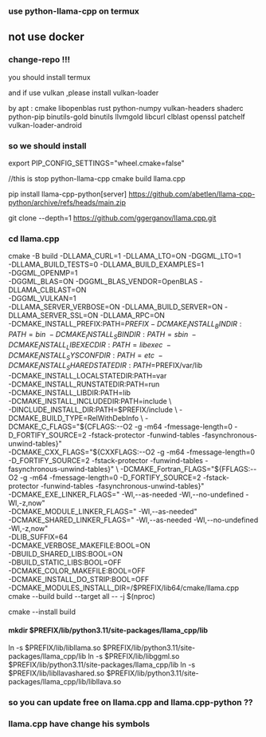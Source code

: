 ### use python-llama-cpp on termux

## not use docker

### change-repo !!!

you should install termux

and if use vulkan ,please install vulkan-loader

by apt : cmake libopenblas rust python-numpy vulkan-headers shaderc
python-pip binutils-gold binutils llvmgold libcurl clblast openssl
patchelf vulkan-loader-android

### so we should install

export PIP_CONFIG_SETTINGS="wheel.cmake=false"

//this is stop python-llama-cpp cmake build llama.cpp

pip install llama-cpp-python\[server] 
<https://github.com/abetlen/llama-cpp-python/archive/refs/heads/main.zip>

git clone --depth=1 <https://github.com/ggerganov/llama.cpp.git>

### cd llama.cpp
cmake -B build -DLLAMA_CURL=1 -DLLAMA_LTO=ON -DGGML_LTO=1 \
-DLLAMA_BUILD_TESTS=0 -DLLAMA_BUILD_EXAMPLES=1 \
-DGGML_OPENMP=1 \
-DGGML_BLAS=ON -DGGML_BLAS_VENDOR=OpenBLAS -DLLAMA_CLBLAST=ON \
-DGGML_VULKAN=1 \
-DLLAMA_SERVER_VERBOSE=ON -DLLAMA_BUILD_SERVER=ON -DLLAMA_SERVER_SSL=ON -DLLAMA_RPC=ON \
-DCMAKE_INSTALL_PREFIX:PATH=$PREFIX         -DCMAKE_INSTALL_BINDIR:PATH=bin \
        -DCMAKE_INSTALL_SBINDIR:PATH=sbin \
        -DCMAKE_INSTALL_LIBEXECDIR:PATH=libexec \
        -DCMAKE_INSTALL_SYSCONFDIR:PATH=etc \
 -DCMAKE_INSTALL_SHAREDSTATEDIR:PATH=$PREFIX/var/lib \
        -DCMAKE_INSTALL_LOCALSTATEDIR:PATH=var \
        -DCMAKE_INSTALL_RUNSTATEDIR:PATH=run \
        -DCMAKE_INSTALL_LIBDIR:PATH=lib \
        -DCMAKE_INSTALL_INCLUDEDIR:PATH=include \        
        -DINCLUDE_INSTALL_DIR:PATH=$PREFIX/include \
        -DCMAKE_BUILD_TYPE=RelWithDebInfo \
        -DCMAKE_C_FLAGS="${CFLAGS:--O2 -g -m64 -fmessage-length=0 -D_FORTIFY_SOURCE=2 -fstack-protector -funwind-tables -fasynchronous-unwind-tables}" \
        -DCMAKE_CXX_FLAGS="${CXXFLAGS:--O2 -g -m64 -fmessage-length=0 -D_FORTIFY_SOURCE=2 -fstack-protector -funwind-tables -fasynchronous-unwind-tables}" \
        -DCMAKE_Fortran_FLAGS="${FFLAGS:--O2 -g -m64 -fmessage-length=0 -D_FORTIFY_SOURCE=2 -fstack-protector -funwind-tables -fasynchronous-unwind-tables}" \
        -DCMAKE_EXE_LINKER_FLAGS=" -Wl,--as-needed -Wl,--no-undefined -Wl,-z,now" \
        -DCMAKE_MODULE_LINKER_FLAGS=" -Wl,--as-needed" \
        -DCMAKE_SHARED_LINKER_FLAGS=" -Wl,--as-needed -Wl,--no-undefined -Wl,-z,now" \
        -DLIB_SUFFIX=64 \
-DCMAKE_VERBOSE_MAKEFILE:BOOL=ON \
        -DBUILD_SHARED_LIBS:BOOL=ON \
        -DBUILD_STATIC_LIBS:BOOL=OFF \
        -DCMAKE_COLOR_MAKEFILE:BOOL=OFF \
        -DCMAKE_INSTALL_DO_STRIP:BOOL=OFF \
      -DCMAKE_MODULES_INSTALL_DIR=/$PREFIX/lib64/cmake/llama.cpp
cmake --build build --target all -- -j $(nproc) 

cmake --install build

#### mkdir $PREFIX/lib/python3.11/site-packages/llama_cpp/lib

ln -s $PREFIX/lib/libllama.so
$PREFIX/lib/python3.11/site-packages/llama_cpp/lib ln -s $PREFIX/lib/libggml.so
$PREFIX/lib/python3.11/site-packages/llama_cpp/lib ln -s
$PREFIX/lib/libllavashared.so
$PREFIX/lib/python3.11/site-packages/llama_cpp/lib/libllava.so

### so you can update free on llama.cpp and llama.cpp-python ??

### llama.cpp have change his symbols

